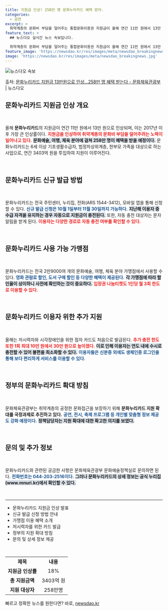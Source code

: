 ```yaml
---
title: 지원금 인상! 258만 명 문화누리카드 혜택 받아.
categories:
  - 공연
excerpt: >
  취약계층의 문화비 부담을 덜어주는 통합문화이용권 지원금이 올해 연간 11만 원에서 13만 원으로 18% 인상…
feature_text: >
  ## 뉴스다오 실시간 뉴스 속보입니다.

  취약계층의 문화비 부담을 덜어주는 통합문화이용권 지원금이 올해 연간 11만 원에서 13만 원으로 18% 인상…
feature_image: 'https://newsdao.kr/res/images/meta/newsdao_breakingnews.jpg'
image: 'https://newsdao.kr/res/images/meta/newsdao_breakingnews.jpg'
---
```


![뉴스다오 속보](https://newsdao.kr/res/images/meta/newsdao_breakingnews.jpg)

<p>출처: <a href="https://newsdao.kr/3089" rel="dofollow">문화누리카드 지원금 13만원으로 인상…258만 명 혜택 받는다 - 문화체육관광부</a> | 뉴스다오</p>

<h2 data-ke-size="size26">문화누리카드 지원금 인상 개요</h2>
<p data-ke-size="size16">&nbsp;</p>
올해 <b>문화누리카드</b>의 지원금이 연간 11만 원에서 13만 원으로 인상되며, 이는 2017년 이후 가장 큰 인상률이다. <b><span style="color: #ee2323;">지원금을 인상하여 취약계층의 문화비 부담을 덜어주려는 노력이 일어나고 있다.</span></b> <b><span style="background-color: #21538527;">문화예술, 여행, 체육 분야에 걸쳐 258만 명이 혜택을 받을 예정이다.</span></b> 문화누리카드는 6세 이상 기초생활수급자, 법정차상위계층, 한부모 가족을 대상으로 하는 사업으로, 연간 3403억 원을 투입하여 지원이 이루어진다. 

<p data-ke-size="size16">&nbsp;</p>

<h2 data-ke-size="size26">문화누리카드 신규 발급 방법</h2>
<p data-ke-size="size16">&nbsp;</p>
문화누리카드는 전국 주민센터, 누리집, 전화(ARS 1544-3412), 모바일 앱을 통해 신청할 수 있다. <b><span style="color: #1a5490;">신규 발급 신청은 10월 1일부터 11월 30일까지 가능하다.</span></b> <b><span style="background-color: #21538527;">지난해 이용자 중 수급 자격을 유지하는 경우 자동으로 지원금이 충전된다.</span></b> 또한, 자동 충전 대상자는 문자 알림을 받게 된다. <b><span style="color: #ee2323;">이용자는 다양한 경로로 자동 충전 여부를 확인할 수 있다.</span></b> 

<p data-ke-size="size16">&nbsp;</p>

<h2 data-ke-size="size26">문화누리카드 사용 가능 가맹점</h2>
<p data-ke-size="size16">&nbsp;</p>
문화누리카드는 전국 2만9000여 개의 문화예술, 여행, 체육 분야 가맹점에서 사용할 수 있다. <b><span style="color: #1a5490;">영화 관람료 할인, 도서 구매 할인 등 다양한 혜택이 제공된다.</span></b> <b><span style="background-color: #21538527;">각 가맹점에 따라 할인율이 상이하니 사전에 확인하는 것이 중요하다.</span></b> <b><span style="color: #ee2323;">입장권 나눔티켓도 1인당 월 3회 한도로 이용할 수 있다.</span></b>

<p data-ke-size="size16">&nbsp;</p>

<h2 data-ke-size="size26">문화누리카드 이용자 위한 추가 지원</h2>
<p data-ke-size="size16">&nbsp;</p>
올해는 저시력자와 시각장애인을 위한 점자 카드도 처음으로 발급된다. <b><span style="color: #ee2323;">추가 충전 한도 또한 1회 최대 10만 원에서 30만 원으로 높아졌다.</span></b> <b><span style="background-color: #21538527;">이로 인해 이용자는 연도 내에 수시로 충전할 수 있어 불편을 최소화할 수 있다.</span></b> <b><span style="color: #1a5490;">이용자들은 신분증 외에도 생체인증 로그인을 통해 보다 편리하게 서비스를 이용할 수 있다.</span></b>

<p data-ke-size="size16">&nbsp;</p>

<h2 data-ke-size="size26">정부의 문화누리카드 확대 방침</h2>
<p data-ke-size="size16">&nbsp;</p>
문화체육관광부는 취약계층의 공정한 문화접근을 보장하기 위해 <b>문화누리카드 지원 확대를 국정과제로 추진하고 있다.</b> <b><span style="color: #1a5490;">공연, 전시, 축제 프로그램 등 개인별 맞춤형 정보 제공도 강화 예정이다.</span></b> <b><span style="background-color: #21538527;">정책담당자는 지원 확대에 대한 확고한 의지를 보였다.</span></b> 

<p data-ke-size="size16">&nbsp;</p>

<h2 data-ke-size="size26">문의 및 추가 정보</h2>
<p data-ke-size="size16">&nbsp;</p>
문화누리카드와 관련된 궁금한 사항은 문화체육관광부 문화예술정책실로 문의하면 된다. <b><span style="color: #1a5490;">전화번호는 044-203-2516이다.</span></b> <b><span style="background-color: #21538527;">그러나 문화누리카드의 상세 정보는 공식 누리집(www.mnuri.kr)에서 확인할 수 있다.</span></b> 

<p data-ke-size="size16">&nbsp;</p>
<hr>
<ul>
    <li>문화누리카드 지원금 인상 발표</li>
    <li>신규 발급 신청 방법 안내</li>
    <li>가맹점 이용 혜택 소개</li>
    <li>저시력자를 위한 카드 발급</li>
    <li>정부의 지원 확대 방침</li>
    <li>문의 및 상세 정보 제공</li>
</ul>
<p data-ke-size="size16">&nbsp;</p> 
<table style="width: 100%;">
    <tbody>
        <tr>
            <td style="text-align: center; height: 17px;"><b>제목</b></td>
            <td style="text-align: center; height: 17px;"><b>내용</b></td>
        </tr>
        <tr>
            <td style="text-align: center; height: 17px;"><b>지원금 인상률</b></td>
            <td style="text-align: center; height: 17px;">18%</td>
        </tr>
        <tr>
            <td style="text-align: center; height: 17px;"><b>총 지원금액</b></td>
            <td style="text-align: center; height: 17px;">3403억 원</td>
        </tr>
        <tr>
            <td style="text-align: center; height: 17px;"><b>지원 대상자</b></td>
            <td style="text-align: center; height: 17px;">258만명</td>
        </tr>
    </tbody>
</table> 

빠르고 정확한 뉴스를 원한다면? 바로, <a href="https://newsdao.kr" rel="dofollow">newsdao.kr</a>


